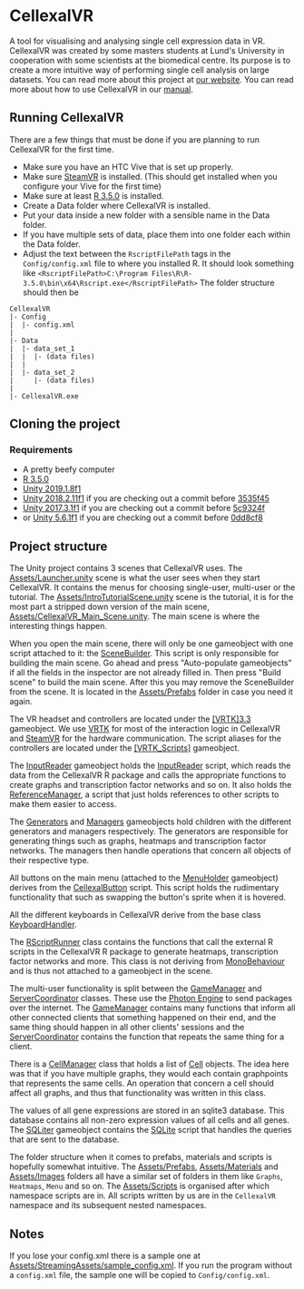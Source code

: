 # CellexalVR
A tool for visualising and analysing single cell expression data in VR.
CellexalVR was created by some masters students at Lund's University in cooperation with some scientists at the biomedical centre.
Its purpose is to create a more intuitive way of performing single cell analysis on large datasets.
You can read more about this project at [our website](https://cellexalvr.med.lu.se).
You can read more about how to use CellexalVR in our [manual](https://cellexalvr.med.lu.se/manual_introduction).

## Running CellexalVR
There are a few things that must be done if you are planning to run CellexalVR for the first time.
* Make sure you have an HTC Vive that is set up properly.
* Make sure [SteamVR](https://steamcommunity.com/steamvr) is installed. (This should get installed when you configure your Vive for the first time)
* Make sure at least [R 3.5.0](https://cran.r-project.org/src/base/R-3/) is installed.
* Create a Data folder where CellexalVR is installed.
* Put your data inside a new folder with a sensible name in the Data folder.
* If you have multiple sets of data, place them into one folder each within the Data folder.
* Adjust the text between the `RscriptFilePath` tags in the `Config/config.xml` file to where you installed R. It should look something like `<RscriptFilePath>C:\Program Files\R\R-3.5.0\bin\x64\Rscript.exe</RscriptFilePath>`
The folder structure should then be
```
CellexalVR
|- Config
|  |- config.xml
|
|- Data
|  |- data_set_1
|  |  |- (data files)
|  |
|  |- data_set_2
|     |- (data files)
|
|- CellexalVR.exe
```

## Cloning the project
### Requirements
* A pretty beefy computer
* [R 3.5.0](https://cran.r-project.org/src/base/R-3/)
* [Unity 2019.1.8f1](https://unity3d.com/get-unity/download/archive)
* [Unity 2018.2.11f1](https://unity3d.com/get-unity/download/archive) if you are checking out a commit before [3535f45](https://github.com/shambam/cellexalvr/commit/3535f4519b8f8efa2edc37f587a2f543a972e8bb)
* [Unity 2017.3.1f1](https://unity3d.com/get-unity/download/archive) if you are checking out a commit before [5c9324f](https://github.com/shambam/cellexalvr/commit/5c9324f745c802c3b070b9efdcd2a9e0b0428c2a)
* or [Unity 5.6.1f1](https://unity3d.com/get-unity/download/archive) if you are checking out a commit before [0dd8cf8](https://github.com/shambam/cellexalvr/commit/0dd8cf8f2d382f604dd5cca9ba50c2ec73086284)

## Project structure
The Unity project contains 3 scenes that CellexalVR uses. The [Assets/Launcher.unity](Assets/Launcher.unity) scene is what the user sees when they start CellexalVR. It contains the menus for choosing single-user, multi-user or the tutorial. The [Assets/IntroTutorialScene.unity](Assets/IntroTutorialScene.unity) scene is the tutorial, it is for the most part a stripped down version of the main scene, [Assets/CellexalVR_Main_Scene.unity](Assets/CellexalVR_Main_Scene.unity). The main scene is where the interesting things happen.

When you open the main scene, there will only be one gameobject with one script attached to it: the [SceneBuilder](Assets/Scripts/General/SceneBuilder.cs). This script is only responsible for building the main scene. Go ahead and press "Auto-populate gameobjects" if all the fields in the inspector are not already filled in. Then press "Build scene" to build the main scene. After this you may remove the SceneBuilder from the scene. It is located in the [Assets/Prefabs](Assets/Prefabs) folder in case you need it again.

The VR headset and controllers are located under the [\[VRTK\]3.3](Assets/Prefabs/Environment/[VRTK]3.3.prefab) gameobject. We use [VRTK](https://vrtoolkit.readme.io/) for most of the interaction logic in CellexalVR and [SteamVR](https://steamcommunity.com/steamvr) for the hardware communication. The script aliases for the controllers are located under the [\[VRTK_Scripts\]](Assets/Prefabs/Environment/[VRTK_Scripts].prefab) gameobject.

The [InputReader](Assets/Prefabs/Environment/InputReader.prefab) gameobject holds the [InputReader](Assets/Scripts/AnalysisLogic/InputReader.cs) script, which reads the data from the CellexalVR R package and calls the appropriate functions to create graphs and transcription factor networks and so on. It also holds the [ReferenceManager](Assets/Scripts/General/ReferenceManager.cs), a script that just holds references to other scripts to make them easier to access.

The [Generators](Assets/Prefabs/Environment/Generators.prefab) and [Managers](Assets/Prefabs/Environment/Managers.prefab) gameobjects hold children with the different generators and managers respectively. The generators are responsible for generating things such as graphs, heatmaps and transcription factor networks. The managers then handle operations that concern all objects of their respective type.

All buttons on the main menu (attached to the [MenuHolder](Assets/Prefabs/Environment/MenuHolder.prefab) gameobject) derives from the [CellexalButton](Assets/Scripts/Menu/Buttons/CellexalButton.cs) script. This script holds the rudimentary functionality that such as swapping the button's sprite when it is hovered.<br>

All the different keyboards in CellexalVR derive from the base class [KeyboardHandler](Assets/Scripts/Interaction/KeyboardHandler.cs).

The [RScriptRunner](Assets/Scripts/AnalysisLogic/RScriptRunner.cs) class contains the functions that call the external R scripts in the CellexalVR R package to generate heatmaps, transcription factor networks and more. This class is not deriving from [MonoBehaviour](https://docs.unity3d.com/ScriptReference/MonoBehaviour.html) and is thus not attached to a gameobject in the scene.

The multi-user functionality is split between the [GameManager](Assets/Scripts/General/GameManager.cs) and [ServerCoordinator](Assets/Scripts/Multiplayer/ServerCoordinator.cs) classes. These use the [Photon Engine](https://www.photonengine.com/pun) to send packages over the internet. The [GameManager](Assets/Scripts/General/GameManager.cs) contains many functions that inform all other connected clients that something happened on their end, and the same thing should happen in all other clients' sessions and the [ServerCoordinator](Assets/Scripts/Multiplayer/ServerCoordinator.cs) contains the function that repeats the same thing for a client.

There is a [CellManager](Assets/Scripts/AnalysisLogic/CellManager.cs) class that holds a list of [Cell](Assets/Scripts/AnalysisLogic/Cell.cs) objects. The idea here was that if you have multiple graphs, they would each contain graphpoints that represents the same cells. An operation that concern a cell should affect all graphs, and thus that functionality was written in this class.

The values of all gene expressions are stored in an sqlite3 database. This database contains all non-zero expression values of all cells and all genes. The [SQLiter](Assets/Prefabs/Environment/SQLiter.prefab) gameobject contains the [SQLite](Assets/Scripts/AnalysisLogic/SQLite.cs) script that handles the queries that are sent to the database.

The folder structure when it comes to prefabs, materials and scripts is hopefully somewhat intuitive. The [Assets/Prefabs](Assets/Prefabs), [Assets/Materials](Assets/Materials) and [Assets/Images](Assets/Images) folders all have a similar set of folders in them like <code>Graphs</code>, <code>Heatmaps</code>, <code>Menu</code> and so on. The [Assets/Scripts](Assets/Scripts) is organised after which namespace scripts are in. All scripts written by us are in the <code>CellexalVR</code> namespace and its subsequent nested namespaces.

## Notes
If you lose your config.xml there is a sample one at [Assets/StreamingAssets/sample_config.xml](Assets/StreamingAssets/sample_config.xml). If you run the program without a `config.xml` file, the sample one will be copied to `Config/config.xml`.
